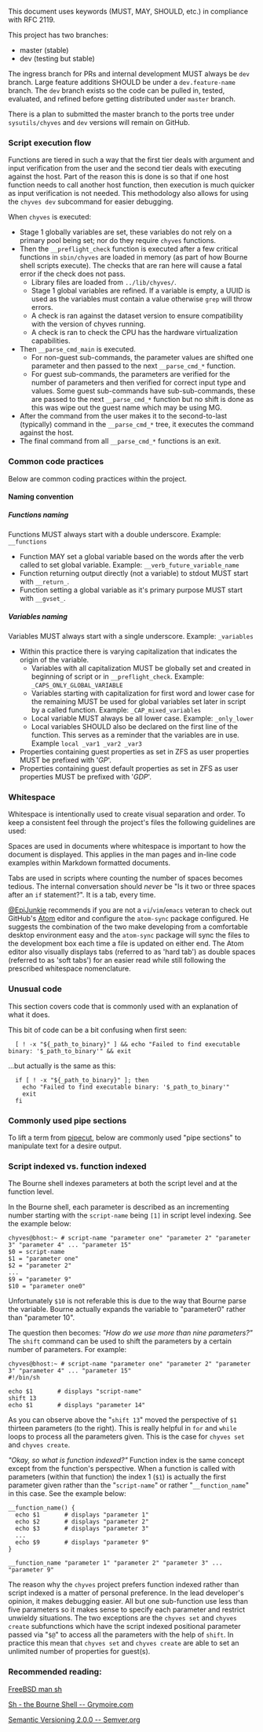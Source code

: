 This document uses keywords (MUST, MAY, SHOULD, etc.) in compliance with RFC 2119.

This project has two branches:
- master (stable)
- dev (testing but stable)

The ingress branch for PRs and internal development MUST always be `dev` branch. Large feature additions SHOULD be under a `dev.feature-name` branch. The `dev` branch exists so the code can be pulled in, tested, evaluated, and refined before getting distributed under `master` branch.

There is a plan to submitted the master branch to the ports tree under `sysutils/chyves` and `dev` versions will remain on GitHub.

### Script execution flow
Functions are tiered in such a way that the first tier deals with argument and input verification from the user and the second tier deals with executing against the host. Part of the reason this is done is so that if one host function needs to call another host function, then execution is much quicker as input verification is not needed. This methodology also allows for using the `chyves dev` subcommand for easier debugging.

When `chyves` is executed:
- Stage 1 globally variables are set, these variables do not rely on a primary pool being set; nor do they require `chyves` functions.
- Then the `__preflight_check` function is executed after a few critical functions in `sbin/chyves` are loaded in memory (as part of how Bourne shell scripts execute). The checks that are ran here will cause a fatal error if the check does not pass.
  - Library files are loaded from `../lib/chyves/`.
  - Stage 1 global variables are refined. If a variable is empty, a UUID is used as the variables must contain a value otherwise `grep` will throw errors.
  - A check is ran against the dataset version to ensure compatibility with the version of chyves running.
  - A check is ran to check the CPU has the hardware virtualization capabilities.
- Then `__parse_cmd_main` is executed.
  - For non-guest sub-commands, the parameter values are shifted one parameter and then passed to the next `__parse_cmd_*` function.
  - For guest sub-commands, the parameters are verified for the number of parameters and then verified for correct input type and values. Some guest sub-commands have sub-sub-commands, these are passed to the next `__parse_cmd_*` function but no shift is done as this was wipe out the guest name which may be using MG.
- After the command from the user makes it to the second-to-last (typically) command in the `__parse_cmd_*` tree, it executes the command against the host.
- The final command from all `__parse_cmd_*` functions is an exit.

### Common code practices
Below are common coding practices within the project.

#### Naming convention

##### Functions naming
Functions MUST always start with a double underscore. Example: `__functions`
- Function MAY set a global variable based on the words after the verb called to set global variable. Example: `__verb_future_variable_name`
- Function returning output directly (not a variable) to stdout MUST start with `__return_`.
- Function setting a global variable as it's primary purpose MUST start with `__gvset_`.

##### Variables naming
Variables MUST always start with a single underscore. Example: `_variables`

- Within this practice there is varying capitalization that indicates the origin of the variable.
  - Variables with all capitalization MUST be globally set and created in beginning of script or in `__preflight_check`. Example: `_CAPS_ONLY_GLOBAL_VARIABLE`
  - Variables starting with capitalization for first word and lower case for the remaining MUST be used for global variables set later in script by a called function. Example: `_CAP_mixed_variables`
  - Local variable MUST always be all lower case. Example: `_only_lower`
  - Local variables SHOULD also be declared on the first line of the function. This serves as a reminder that the variables are in use. Example `local _var1 _var2 _var3`
- Properties containing guest properties as set in ZFS as user properties MUST be prefixed with '_GP_'.
- Properties containing guest default properties as set in ZFS as user properties MUST be prefixed with '_GDP_'.

### Whitespace
Whitespace is intentionally used to create visual separation and order. To keep a consistent feel through the project's files the following guidelines are used:

Spaces are used in documents where whitespace is important to how the document is displayed. This applies in the man pages and in-line code examples within Markdown formatted documents.

Tabs are used in scripts where counting the number of spaces becomes tedious. The internal conversation should _never_ be "Is it two or three spaces after an `if` statement?". It is a tab, every time.

 [@EpiJunkie](https://github.com/EpiJunkie) recommends if you are not a `vi`/`vim`/`emacs` veteran to check out GitHub's [Atom](https://atom.io/) editor and configure the `atom-sync` package configured. He suggests the combination of the two make developing from a comfortable desktop environment easy and the `atom-sync` package will sync the files to the development box each time a file is updated on either end. The Atom editor also visually displays tabs (referred to as 'hard tab') as double spaces (referred to as 'soft tabs') for an easier read while still following the prescribed whitespace nomenclature.

### Unusual code
This section covers code that is commonly used with an explanation of what it does.

This bit of code can be a bit confusing when first seen:
```shell
  [ ! -x "${_path_to_binary}" ] && echo "Failed to find executable binary: '$_path_to_binary'" && exit
```

...but actually is the same as this:
```shell
  if [ ! -x "${_path_to_binary}" ]; then
    echo "Failed to find executable binary: '$_path_to_binary'"
    exit
  fi
```

### Commonly used pipe sections
To lift a term from [pipecut](https://code.google.com/archive/p/pipecut/), below are commonly used "pipe sections" to manipulate text for a desire output.


### Script indexed vs. function indexed
The Bourne shell indexes parameters at both the script level and at the function level.

In the Bourne shell, each parameter is described as an incrementing number starting with the `script-name` being `[1]` in script level indexing. See the example below:
```shell
chyves@bhost:~ # script-name "parameter one" "parameter 2" "parameter 3" "parameter 4" ... "parameter 15"
$0 = script-name
$1 = "parameter one"
$2 = "parameter 2"
...
$9 = "parameter 9"
$10 = "parameter one0"
```
Unfortunately `$10` is not referable this is due to the way that Bourne parse the variable. Bourne actually expands the variable to "parameter0" rather than "parameter 10".

The question then becomes: _"How do we use more than nine parameters?"_ The `shift` command can be used to shift the parameters by a certain number of parameters. For example:
```shell
chyves@bhost:~ # script-name "parameter one" "parameter 2" "parameter 3" "parameter 4" ... "parameter 15"
#!/bin/sh

echo $1       # displays "script-name"
shift 13
echo $1       # displays "parameter 14"
```
As you can observe above the "`shift 13`" moved the perspective of `$1` thirteen parameters (to the right). This is really helpful in `for` and `while` loops to process all the parameters given. This is the case for `chyves set` and `chyves create`.

_"Okay, so what is function indexed?"_
Function index is the same concept except from the function's perspective. When a function is called with parameters (within that function) the index 1 (`$1`) is actually the first parameter given rather than the "`script-name`" or rather "`__function_name`" in this case. See the example below:
```shell
__function_name() {
  echo $1       # displays "parameter 1"
  echo $2       # displays "parameter 2"
  echo $3       # displays "parameter 3"
  ...
  echo $9       # displays "parameter 9"
}

__function_name "parameter 1" "parameter 2" "parameter 3" ... "parameter 9"

```
The reason why the `chyves` project prefers function indexed rather than script indexed is a matter of personal preference. In the lead developer's opinion, it makes debugging easier. All but one sub-function use less than five parameters so it makes sense to specify each parameter and restrict unwieldy situations. The two exceptions are the `chyves set` and `chyves create` subfunctions which have the script indexed positional parameter passed via "`$@`" to access all the parameters with the help of `shift`. In practice this mean that `chyves set` and `chyves create` are able to set an unlimited number of properties for guest(s).

### Recommended reading:
[FreeBSD man sh](https://www.freebsd.org/cgi/man.cgi?query=sh&sektion=&n=1)

[Sh - the Bourne Shell -- Grymoire.com](http://www.grymoire.com/Unix/Sh.html)

[Semantic Versioning 2.0.0 -- Semver.org](http://semver.org/)
